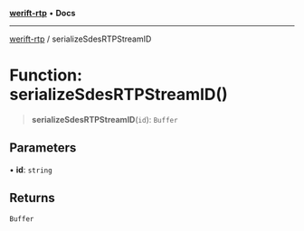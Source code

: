 [**werift-rtp**](../README.md) • **Docs**

***

[werift-rtp](../globals.md) / serializeSdesRTPStreamID

# Function: serializeSdesRTPStreamID()

> **serializeSdesRTPStreamID**(`id`): `Buffer`

## Parameters

• **id**: `string`

## Returns

`Buffer`
